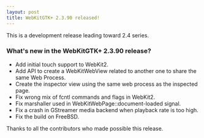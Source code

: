 ```yaml
---
layout: post
title: WebKitGTK+ 2.3.90 released!
---
```


This is a development release leading toward 2.4 series.

### What's new in the WebKitGTK+ 2.3.90 release?

 - Add initial touch support to WebKit2.
 - Add API to create a WebKitWebView related to another one to share
   the same Web Process.
 - Create the inspector view using the same web process as the
   inspected page.
 - Fix wrong mix of fcntl commands and flags in WebKit2.
 - Fix marshaller used in WebKitWebPage::document-loaded signal.
 - Fix a crash in GStreamer media backend when playback rate is too high.
 - Fix the build on FreeBSD.

Thanks to all the contributors who made possible this release.
